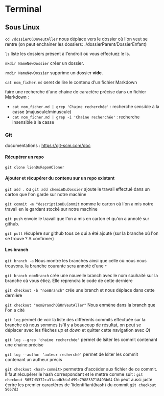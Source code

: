 # Terminal

## Sous Linux

`cd /dossierOùOnVeutAller` nous déplace vers le dossier où l'on veut se rentre (on peut enchainer les dossiers: ./dossierParent/DossierEnfant)

`ls` liste les dossiers présent à l'endroit où vous effectuez le ls.

`mkdir NameNewDossier` créer un dossier.

`rmdir NameNewDossier` supprime un dossier **vide**.

`cat nom_ficher.md` oeret de lire le contenu d'un fichier Markdown

faire une recherche d'une chaine de caractère précise dans un fichier Markdown :

- `cat nom_ficher.md | grep 'Chaine recherchée'` : recherche sensible à la casse (majuscule/minuscule)
- `cat nom_ficher.md | grep -i 'Chaine recherchée'` : recherche insensible à la casse

### Git

documentations : https://git-scm.com/doc

#### Récupérer un repo

`git clone lienDuRepoACloner`

#### Ajouter et récupérer du contenu sur un repo existant

`git add .` ou `git add cheminDuDossier` ajoute le travail effectué dans un carton que l'on garde sur notre machine

`git commit -m "descriptionDuCommit` nomme le carton où l'on a mis notre travail en le gardant stocké sur notre machine

`git push` envoie le travail que l'on a mis en carton et qu'on a annoté sur github.

`git pull` récupère sur github tous ce qui a été ajouté (sur la branche où l'on se trouve ? A confirmer)

#### Les branch

`git branch -a` Nous montre les branches ainsi que celle où nous nous trouvons. la branche courante sera annoté d'une `*`

`git branch nomBranch` crée une nouvelle branch avec le nom souhaité sur la branche où vous étiez. Elle reprendra le code de cette dernière

`git checkout -b "nomBranch"` crée une branch et nous déplace dans cette dernière

`git checkout "nomBranchOùOnVeutAller"` Nous enmène dans la branch que l'on a cité

`git log` permet de voir la liste des différents commits effectuée sur la branche où nous sommes (s'il y a beaucoup de résultat, on peut se déplacer avec les flèches *up* et *down* et quitter cette navigation avec *Q*)

`git log --grep 'chaine recherchée'` permet de lsiter les commit contenant une chaine précise

`git log --author 'auteur recherché'` permet de lsiter les commit contenant un autheur précis

`git checkout <hash-commit>` permettra d'accéder aux fichier de ce commit. Il faut récupérer le hash correspondant et le mettre comme suit :
`git checkout 5657d3372ca31aadb3da1d99c798833718493b04`
On peut aussi juste écrire les premier caractères de 'lidentifiant(hash) du commit `git checkout 5657d3`

